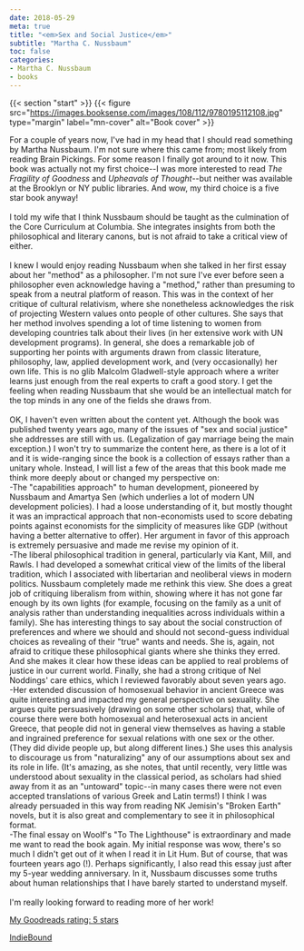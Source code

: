 ```yaml
---
date: 2018-05-29
meta: true
title: "<em>Sex and Social Justice</em>"
subtitle: "Martha C. Nussbaum"
toc: false
categories:
- Martha C. Nussbaum
- books
---
```


{{< section "start" >}}
{{< figure src="https://images.booksense.com/images/108/112/9780195112108.jpg" type="margin" label="mn-cover" alt="Book cover" >}}

For a couple of years now, I've had in my head that I should read something by Martha Nussbaum. I'm not sure where this came from; most likely from reading Brain Pickings. For some reason I finally got around to it now. This book was actually not my first choice--I was more interested to read _The Fragility of Goodness_ and _Upheavals of Thought_--but neither was available at the Brooklyn or NY public libraries. And wow, my third choice is a five star book anyway!<br /><br />I told my wife that I think Nussbaum should be taught as the culmination of the Core Curriculum at Columbia. She integrates insights from both the philosophical and literary canons, but is not afraid to take a critical view of either. <br /><br />I knew I would enjoy reading Nussbaum when she talked in her first essay about her "method" as a philosopher. I'm not sure I've ever before seen a philosopher even acknowledge having a "method," rather than presuming to speak from a neutral platform of reason. This was in the context of her critique of cultural relativism, where she nonetheless acknowledges the risk of projecting Western values onto people of other cultures. She says that her method involves spending a lot of time listening to women from developing countries talk about their lives (in her extensive work with UN development programs). In general, she does a remarkable job of supporting her points with arguments drawn from classic literature, philosophy, law, applied development work, and (very occasionally) her own life. This is no glib Malcolm Gladwell-style approach where a writer learns just enough from the real experts to craft a good story. I get the feeling when reading Nussbaum that she would be an intellectual match for the top minds in any one of the fields she draws from.<br /><br />OK, I haven't even written about the content yet. Although the book was published twenty years ago, many of the issues of "sex and social justice" she addresses are still with us. (Legalization of gay marriage being the main exception.) I won't try to summarize the content here, as there is a lot of it and it is wide-ranging since the book is a collection of essays rather than a unitary whole. Instead, I will list a few of the areas that this book made me think more deeply about or changed my perspective on:<br />-The "capabilities approach" to human development, pioneered by Nussbaum and Amartya Sen (which underlies a lot of modern UN development policies). I had a loose understanding of it, but mostly thought it was an impractical approach that non-economists used to score debating points against economists for the simplicity of measures like GDP (without having a better alternative to offer). Her argument in favor of this approach is extremely persuasive and made me revise my opinion of it.<br />-The liberal philosophical tradition in general, particularly via Kant, Mill, and Rawls. I had developed a somewhat critical view of the limits of the liberal tradition, which I associated with libertarian and neoliberal views in modern politics. Nussbaum completely made me rethink this view. She does a great job of critiquing liberalism from within, showing where it has not gone far enough by its own lights (for example, focusing on the family as a unit of analysis rather than understanding inequalities across individuals within a family). She has interesting things to say about the social construction of preferences and where we should and should not second-guess individual choices as revealing of their "true" wants and needs. She is, again, not afraid to critique these philosophical giants where she thinks they erred. And she makes it clear how these ideas can be applied to real problems of justice in our current world. Finally, she had a strong critique of Nel Noddings' care ethics, which I reviewed favorably about seven years ago.<br />-Her extended discussion of homosexual behavior in ancient Greece was quite interesting and impacted my general perspective on sexuality. She argues quite persuasively (drawing on some other scholars) that, while of course there were both homosexual and heterosexual acts in ancient Greece, that people did not in general view themselves as having a stable and ingrained preference for sexual relations with one sex or the other. (They did divide people up, but along different lines.) She uses this analysis to discourage us from "naturalizing" any of our assumptions about sex and its role in life. (It's amazing, as she notes, that until recently, very little was understood about sexuality in the classical period, as scholars had shied away from it as an "untoward" topic--in many cases there were not even accepted translations of various Greek and Latin terms!) I think I was already persuaded in this way from reading NK Jemisin's "Broken Earth" novels, but it is also great and complementary to see it in philosophical format.<br />-The final essay on Woolf's "To The Lighthouse" is extraordinary and made me want to read the book again. My initial response was wow, there's so much I didn't get out of it when I read it in Lit Hum. But of course, that was fourteen years ago (!). Perhaps significantly, I also read this essay just after my 5-year wedding anniversary. In it, Nussbaum discusses some truths about human relationships that I have barely started to understand myself.<br /><br />I'm really looking forward to reading more of her work!

[My Goodreads rating: 5 stars](https://www.goodreads.com/review/show/2387947983)  

[IndieBound](https://www.indiebound.org/book/9780195112108)
